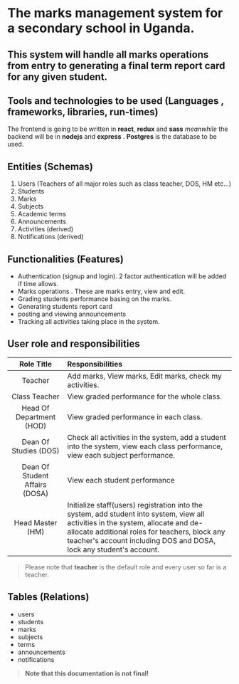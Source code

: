 # The  marks management system for a  secondary school in Uganda.
## This system will handle all marks operations from entry to generating a final  term report card for any given student.
## Tools and technologies to be used (Languages , frameworks, libraries, run-times)
 The frontend is going to be written in **react**, **redux** and **sass** *meanwhile*  the backend will be  in **nodejs** and **express** . **Postgres** is the database to be used.

## Entities (Schemas)
1.  Users (Teachers of all major roles such as class teacher, DOS, HM etc...)
1. Students
1. Marks
1. Subjects
1. Academic terms
1. Announcements
1. Activities (derived)
1. Notifications (derived)

## Functionalities (Features)
- Authentication (signup and login). 2 factor authentication will be added if time allows.
- Marks operations . These are marks entry, view and edit.
- Grading students performance basing on the marks.
- Generating students report card
- posting and viewing announcements 
- Tracking all activities taking place in the system.

##  User role and responsibilities
| Role Title | Responsibilities |
| :---: | :--- |
| Teacher |  Add marks, View marks, Edit marks, check my activities. |
| Class Teacher | View graded performance for the whole class. |
| Head Of Department (HOD) | View graded performance in each class. |
| Dean Of Studies (DOS) | Check all activities in the system, add a student into the system, view each class performance, view each subject performance. |
| Dean Of Student Affairs (DOSA) | View each student performance |
| Head Master (HM) | Initialize staff(users) registration into the system, add student into system, view all activities in the system, allocate and de-allocate additional roles for teachers, block any teacher's account including DOS and DOSA, lock any student's account. |
> Please note that **teacher** is the default role and every user so far is a teacher.

## Tables (Relations)
- users
- students
- marks
- subjects
- terms
- announcements
- notifications

>  **Note that this documentation is not final!**

 



